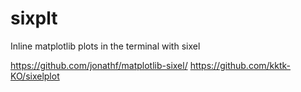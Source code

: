 # sixplt
Inline matplotlib plots in the terminal with sixel


https://github.com/jonathf/matplotlib-sixel/
https://github.com/kktk-KO/sixelplot
